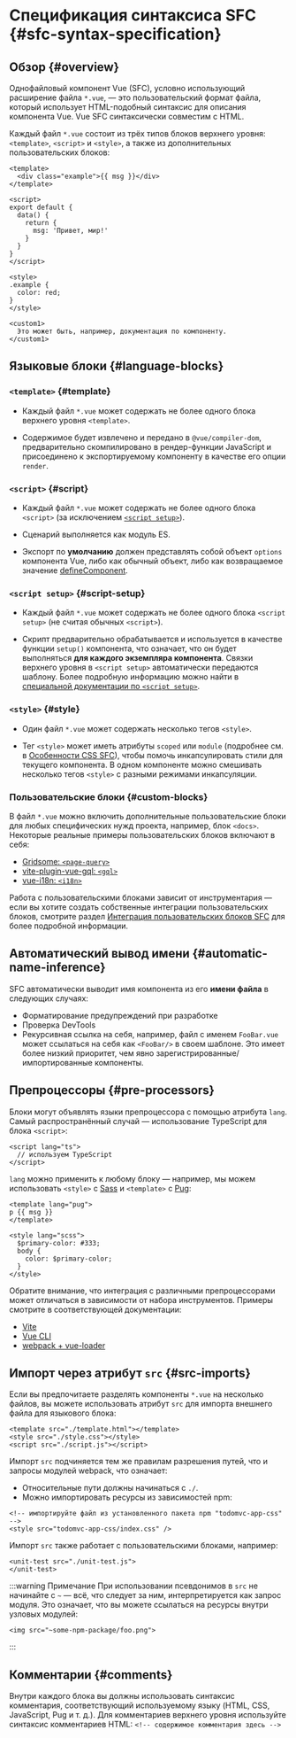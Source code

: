 # Спецификация синтаксиса SFC {#sfc-syntax-specification}

## Обзор {#overview}

Однофайловый компонент Vue (SFC), условно использующий расширение файла `*.vue`, — это пользовательский формат файла, который использует HTML-подобный синтаксис для описания компонента Vue. Vue SFC синтаксически совместим с HTML.

Каждый файл `*.vue` состоит из трёх типов блоков верхнего уровня: `<template>`, `<script>` и `<style>`, а также из дополнительных пользовательских блоков:

```vue
<template>
  <div class="example">{{ msg }}</div>
</template>

<script>
export default {
  data() {
    return {
      msg: 'Привет, мир!'
    }
  }
}
</script>

<style>
.example {
  color: red;
}
</style>

<custom1>
  Это может быть, например, документация по компоненту.
</custom1>
```

## Языковые блоки {#language-blocks}

### `<template>` {#template}

- Каждый файл `*.vue` может содержать не более одного блока верхнего уровня `<template>`.

- Содержимое будет извлечено и передано в `@vue/compiler-dom`, предварительно скомпилировано в рендер-функции JavaScript и присоединено к экспортируемому компоненту в качестве его опции `render`.

### `<script>` {#script}

- Каждый файл `*.vue` может содержать не более одного блока `<script>` (за исключением [`<script setup>`](/api/sfc-script-setup)).

- Сценарий выполняется как модуль ES.

- Экспорт по **умолчанию** должен представлять собой объект `options` компонента Vue, либо как обычный объект, либо как возвращаемое значение [defineComponent](/api/general#definecomponent).

### `<script setup>` {#script-setup}

- Каждый файл `*.vue` может содержать не более одного блока `<script setup>` (не считая обычных `<script>`).

- Скрипт предварительно обрабатывается и используется в качестве функции `setup()` компонента, что означает, что он будет выполняться **для каждого экземпляра компонента**. Связки верхнего уровня в `<script setup>` автоматически передаются шаблону. Более подробную информацию можно найти в [специальной документации по `<script setup>`](/api/sfc-script-setup).

### `<style>` {#style}

- Один файл `*.vue` может содержать несколько тегов `<style>`.

- Тег `<style>` может иметь атрибуты `scoped` или `module` (подробнее см. в [Особенности CSS SFC](/api/sfc-css-features)), чтобы помочь инкапсулировать стили для текущего компонента. В одном компоненте можно смешивать несколько тегов `<style>` с разными режимами инкапсуляции.

### Пользовательские блоки {#custom-blocks}

В файл `*.vue` можно включить дополнительные пользовательские блоки для любых специфических нужд проекта, например, блок `<docs>`. Некоторые реальные примеры пользовательских блоков включают в себя:

- [Gridsome: `<page-query>`](https://gridsome.org/docs/querying-data/)
- [vite-plugin-vue-gql: `<gql>`](https://github.com/wheatjs/vite-plugin-vue-gql)
- [vue-i18n: `<i18n>`](https://github.com/intlify/bundle-tools/tree/main/packages/unplugin-vue-i18n#i18n-custom-block)

Работа с пользовательскими блоками зависит от инструментария — если вы хотите создать собственные интеграции пользовательских блоков, смотрите раздел [Интеграция пользовательских блоков SFC](/guide/scaling-up/tooling#sfc-custom-block-integrations) для более подробной информации.

## Автоматический вывод имени {#automatic-name-inference}

SFC автоматически выводит имя компонента из его **имени файла** в следующих случаях:

- Форматирование предупреждений при разработке
- Проверка DevTools
- Рекурсивная ссылка на себя, например, файл с именем `FooBar.vue` может ссылаться на себя как `<FooBar/>` в своем шаблоне. Это имеет более низкий приоритет, чем явно зарегистрированные/импортированные компоненты.

## Препроцессоры {#pre-processors}

Блоки могут объявлять языки препроцессора с помощью атрибута `lang`. Самый распространённый случай — использование TypeScript для блока `<script>`:

```vue-html
<script lang="ts">
  // используем TypeScript
</script>
```

`lang` можно применить к любому блоку — например, мы можем использовать `<style>` с [Sass](https://sass-lang.com/) и `<template>` с [Pug](https://pugjs.org/api/getting-started.html):

```vue-html
<template lang="pug">
p {{ msg }}
</template>

<style lang="scss">
  $primary-color: #333;
  body {
    color: $primary-color;
  }
</style>
```

Обратите внимание, что интеграция с различными препроцессорами может отличаться в зависимости от набора инструментов. Примеры смотрите в соответствующей документации:

- [Vite](https://vitejs.dev/guide/features.html#css-pre-processors)
- [Vue CLI](https://cli.vuejs.org/guide/css.html#pre-processors)
- [webpack + vue-loader](https://vue-loader.vuejs.org/guide/pre-processors.html#using-pre-processors)

## Импорт через атрибут `src` {#src-imports}

Если вы предпочитаете разделять компоненты `*.vue` на несколько файлов, вы можете использовать атрибут `src` для импорта внешнего файла для языкового блока:

```vue
<template src="./template.html"></template>
<style src="./style.css"></style>
<script src="./script.js"></script>
```

Импорт `src` подчиняется тем же правилам разрешения путей, что и запросы модулей webpack, что означает:

- Относительные пути должны начинаться с `./`.
- Можно импортировать ресурсы из зависимостей npm:

```vue
<!-- импортируйте файл из установленного пакета npm "todomvc-app-css" -->
<style src="todomvc-app-css/index.css" />
```

Импорт `src` также работает с пользовательскими блоками, например:

```vue
<unit-test src="./unit-test.js">
</unit-test>
```

:::warning Примечание
При использовании псевдонимов в `src` не начинайте с `~` — всё, что следует за ним, интерпретируется как запрос модуля. Это означает, что вы можете ссылаться на ресурсы внутри узловых модулей:
```vue
<img src="~some-npm-package/foo.png">
```
:::

## Комментарии {#comments}

Внутри каждого блока вы должны использовать синтаксис комментария, соответствующий используемому языку (HTML, CSS, JavaScript, Pug и т. д.). Для комментариев верхнего уровня используйте синтаксис комментариев HTML: `<!-- содержимое комментария здесь -->`
